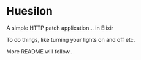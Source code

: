 # Huesilon

A simple HTTP patch application... in Elixir

To do things, like turning your lights on and off etc.

More README will follow..



